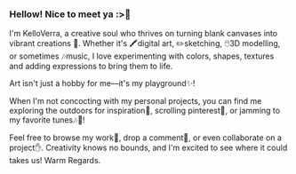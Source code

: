 ### Hellow! Nice to meet ya :>👋

I'm KelloVerra, a creative soul who thrives on turning blank canvases into vibrant creations 🌈. 
Whether it's 🖍️digital art, ✏️sketching, 🖱️3D modelling, or sometimes 🎶music, I love experimenting with colors, shapes, textures and adding expressions to bring them to life. 

Art isn't just a hobby for me—it's my playground✨!

When I'm not concocting with my personal projects, you can find me exploring the outdoors for inspiration🌻, scrolling pinterest📱, or jamming to my favorite tunes🎶🎵!

Feel free to browse my work💼, drop a comment📩, or even collaborate on a project✋. Creativity knows no bounds, and I'm excited to see where it could takes us!
Warm Regards.
